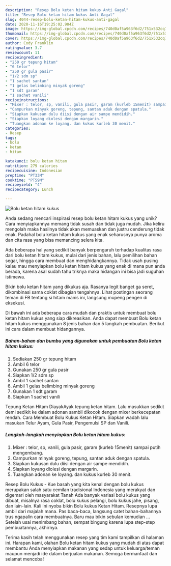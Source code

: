 ```yaml
---
description: "Resep Bolu ketan hitam kukus Anti Gagal"
title: "Resep Bolu ketan hitam kukus Anti Gagal"
slug: 4044-resep-bolu-ketan-hitam-kukus-anti-gagal
date: 2020-11-16T19:25:02.904Z
image: https://img-global.cpcdn.com/recipes/740d0af5a963f6d2/751x532cq70/bolu-ketan-hitam-kukus-foto-resep-utama.jpg
thumbnail: https://img-global.cpcdn.com/recipes/740d0af5a963f6d2/751x532cq70/bolu-ketan-hitam-kukus-foto-resep-utama.jpg
cover: https://img-global.cpcdn.com/recipes/740d0af5a963f6d2/751x532cq70/bolu-ketan-hitam-kukus-foto-resep-utama.jpg
author: Cody Franklin
ratingvalue: 3.7
reviewcount: 11
recipeingredient:
- "250 gr tepung hitam"
- "6 telor"
- "250 gr gula pasir"
- "1/2 sdm sp"
- "1 sachet santan"
- "1 gelas belimbing minyak goreng"
- "1 sdt garam"
- "1 sachet vanili"
recipeinstructions:
- "Mixer : telor, sp, vanili, gula pasir, garam (kurleb 15menit) sampai putih mengembang."
- "Campurkan minyak goreng, tepung, santan aduk dengan spatula."
- "Siapkan kukusan dulu diisi dengan air sampe mendidih."
- "Siapkan loyang diolesi dengan margarin."
- "Tuangkan adonan ke loyang. dan kukus kurleb 30 menit."
categories:
- Resep
tags:
- bolu
- ketan
- hitam

katakunci: bolu ketan hitam 
nutrition: 279 calories
recipecuisine: Indonesian
preptime: "PT33M"
cooktime: "PT59M"
recipeyield: "4"
recipecategory: Lunch

---
```



![Bolu ketan hitam kukus](https://img-global.cpcdn.com/recipes/740d0af5a963f6d2/751x532cq70/bolu-ketan-hitam-kukus-foto-resep-utama.jpg)

Anda sedang mencari inspirasi resep bolu ketan hitam kukus yang unik? Cara menyiapkannya memang tidak susah dan tidak juga mudah. Jika keliru mengolah maka hasilnya tidak akan memuaskan dan justru cenderung tidak enak. Padahal bolu ketan hitam kukus yang enak seharusnya punya aroma dan cita rasa yang bisa memancing selera kita.

Ada beberapa hal yang sedikit banyak berpengaruh terhadap kualitas rasa dari bolu ketan hitam kukus, mulai dari jenis bahan, lalu pemilihan bahan segar, hingga cara membuat dan menghidangkannya. Tidak usah pusing kalau mau menyiapkan bolu ketan hitam kukus yang enak di mana pun anda berada, karena asal sudah tahu triknya maka hidangan ini bisa jadi suguhan istimewa.

Bikin bolu ketan hitam yang dikukus aja. Rasanya legit banget ga seret, dikombinasi sama coklat dibagian tengahnya. Lihat postingan seorang teman di FB tentang si hitam manis ini, langsung mupeng pengen di eksekusi.


Di bawah ini ada beberapa cara mudah dan praktis untuk membuat bolu ketan hitam kukus yang siap dikreasikan. Anda dapat membuat Bolu ketan hitam kukus menggunakan 8 jenis bahan dan 5 langkah pembuatan. Berikut ini cara dalam membuat hidangannya.

<!--inarticleads1-->

##### Bahan-bahan dan bumbu yang digunakan untuk pembuatan Bolu ketan hitam kukus:

1. Sediakan 250 gr tepung hitam
1. Ambil 6 telor
1. Gunakan 250 gr gula pasir
1. Siapkan 1/2 sdm sp
1. Ambil 1 sachet santan
1. Ambil 1 gelas belimbing minyak goreng
1. Gunakan 1 sdt garam
1. Siapkan 1 sachet vanili


Tepung Ketan Hitam DiayakAyak tepung ketan hitam. Lalu masukkan sedikit demi sedikit ke dalam adonan sambil dikocok dengan mixer berkecepatan rendah. Cara Membuat Bolu Kukus Ketan Hitam. Siapkan wadah lalu masukan Telur Ayam, Gula Pasir, Pengemulsi SP dan Vanili. 

<!--inarticleads2-->

##### Langkah-langkah menyiapkan Bolu ketan hitam kukus:

1. Mixer : telor, sp, vanili, gula pasir, garam (kurleb 15menit) sampai putih mengembang.
1. Campurkan minyak goreng, tepung, santan aduk dengan spatula.
1. Siapkan kukusan dulu diisi dengan air sampe mendidih.
1. Siapkan loyang diolesi dengan margarin.
1. Tuangkan adonan ke loyang. dan kukus kurleb 30 menit.


Resep Bolu Kukus - Kue basah yang kita kenal dengan bolu kukus merupakan salah satu cemilan tradisional Indonesia yang merakyat dan digemari oleh masyarakat Tanah Ada banyak variasi bolu kukus yang dibuat, misalnya rasa coklat, bolu kukus pelangi, bolu kukus jahe, pisang, dan lain-lain. Kali ini nyoba bikin Bolu kukus Ketan Hitam. Resepnya lupa ambil dari majalah mana. Pas baca-baca, langsung catet bahan-bahannya trus ngapalin cara membuatnya. Baru mau bikin sebulan kemudian … Setelah usai menimbang bahan, sempat bingung karena lupa step-step pembuatannya, akhirnya. 

Terima kasih telah menggunakan resep yang tim kami tampilkan di halaman ini. Harapan kami, olahan Bolu ketan hitam kukus yang mudah di atas dapat membantu Anda menyiapkan makanan yang sedap untuk keluarga/teman maupun menjadi ide dalam berjualan makanan. Semoga bermanfaat dan selamat mencoba!
